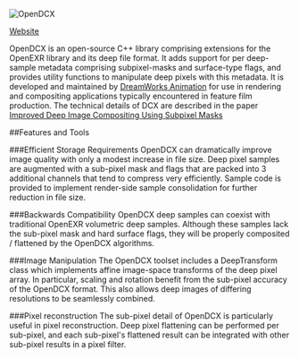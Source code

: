 ![OpenDCX](http://www.opendcx.org/images/opendcx_logo.png)

[Website](http://www.opendcx.org)


OpenDCX is an open-source C++ library comprising extensions for the OpenEXR library and its deep file format. It adds support for per deep-sample metadata comprising subpixel-masks and surface-type flags, and provides utility functions to manipulate deep pixels with this metadata.
It is developed and maintained by [DreamWorks Animation](http://www.dreamworksanimation.com) for use in rendering and compositing applications typically encountered in feature film production. The technical details of DCX are described in the paper [Improved Deep Image Compositing Using Subpixel Masks](http://research.dreamworks.com)


##Features and Tools

###Efficient Storage Requirements
OpenDCX can dramatically improve image quality with only a modest increase in file size. Deep pixel samples are augmented with a sub-pixel mask and flags that are packed into 3 additional channels that tend to compress very efficiently. Sample code is provided to implement render-side sample consolidation for further reduction in file size.


###Backwards Compatibility
OpenDCX deep samples can coexist with traditional OpenEXR volumetric deep samples. Although these samples lack the sub-pixel mask and hard surface flags, they will be properly composited / flattened by the OpenDCX algorithms.


###Image Manipulation
The OpenDCX toolset includes a DeepTransform class which implements affine image-space transforms of the deep pixel array. In particular, scaling and rotation benefit from the sub-pixel accuracy of the OpenDCX format. This also allows deep images of differing resolutions to be seamlessly combined.


###Pixel reconstruction
The sub-pixel detail of OpenDCX is particularly useful in pixel reconstruction. Deep pixel flattening can be performed per sub-pixel, and each sub-pixel's flattened result can be integrated with other sub-pixel results in a pixel filter.
